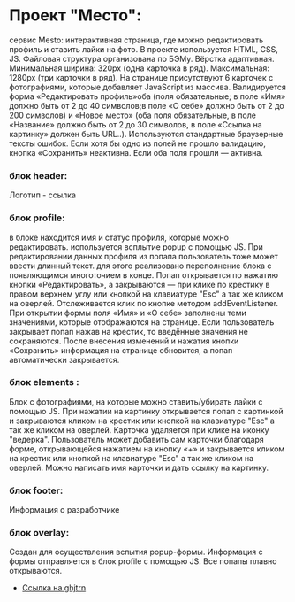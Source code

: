 # Проект "Место":
сервис Mesto: интерактивная страница, где можно редактировать профиль и ставить лайки на фото. В проекте используется HTML, CSS, JS.
Файловая структура организована по БЭМу.
Вёрстка адаптивная. Минимальная ширина: 320px (одна карточка в ряд). Максимальная: 1280px (три карточки в ряд).
На странице присутствуют 6 карточек с фотографиями, которые добавляет JavaScript из массива.
Валидируется форма «Редактировать профиль»оба (поля обязательные; в поле «Имя» должно быть от 2 до 40 символов;в поле «О себе» должно быть от 2 до 200 символов)  и «Новое место» (оба поля обязательные, в поле «Название» должно быть от 2 до 30 символов, в поле «Ссылка на картинку» должен быть URL..). Используются стандартные браузерные тексты ошибок. Если хотя бы одно из полей не прошло валидацию, кнопка «Сохранить» неактивна. Если оба поля прошли — активна.

### блок header:

Логотип - ссылка

### блок profile:
в блоке находится имя и статус профиля, которые можно редактировать. используется всплытие popup с помощью JS. При редактировании данных профиля из попапа пользователь тоже может ввести длинный текст. для этого реализовано переполнение блока с появляющимся многоточием в конце.
Попап открывается по нажатию кнопки «Редактировать», а закрываются — при клике по крестику в правом верхнем углу или кнопкой на клавиатуре "Esc" а так же кликом на оверлей.
Отслеживается клик по кнопке методом addEventListener. При открытии формы поля «Имя» и «О себе» заполнены теми значениями, которые отображаются на странице. Если пользователь закрывает попап нажав на крестик, то введённые значения не сохраняются. После внесения изменений и нажатия кнопки «Сохранить» информация на странице обновится, а попап автоматически закрывается.

### блок elements :
Блок с фотографиями, на которые можно ставить/убирать лайки с помощью JS. При нажатии на картинку открывается попап с картинкой и закрываются кликом на крестик или кнопкой на клавиатуре "Esc" а так же кликом на оверлей.  Карточка удаляется при клике на иконку "ведерка". Пользователь может добавить сам карточки благодаря форме, открывающейся нажатием на кнопку «+» и закрывается кликом на крестик или кнопкой на клавиатуре "Esc" а так же кликом на оверлей. Можно написать имя карточки и дать ссылку на картинку.

### блок footer:
Информация о разработчике
### блок overlay:
Cоздан для осуществления вспытия popup-формы. Информация с формы отправляется в блок profile с помощью JS. Все попапы плавно открываются.

* [Ссылка на ghjtrn](https://marinanat.github.io/mesto/index.html)